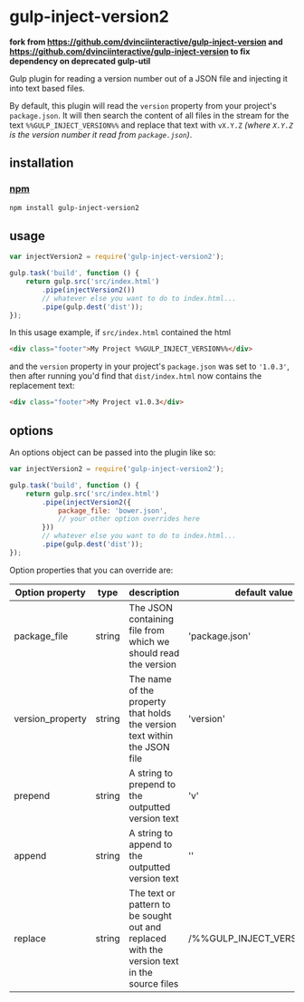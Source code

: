 # gulp-inject-version2

**fork from https://github.com/dvinciinteractive/gulp-inject-version and https://github.com/dvinciinteractive/gulp-inject-version to fix dependency on deprecated gulp-util**



Gulp plugin for reading a version number out of a JSON file and injecting it into text based files.

By default, this plugin will read the `version` property from your project's `package.json`. It will then search the content of all files in the stream for the text `%%GULP_INJECT_VERSION%%` and replace that text with `vX.Y.Z` _(where `X.Y.Z` is the version number it read from `package.json`)_.

## installation

### [npm](https://www.npmjs.com)
````bash
npm install gulp-inject-version2
````

## usage
````javascript
var injectVersion2 = require('gulp-inject-version2');

gulp.task('build', function () {
    return gulp.src('src/index.html')
        .pipe(injectVersion2())
        // whatever else you want to do to index.html...
        .pipe(gulp.dest('dist'));
});
````

In this usage example, if `src/index.html` contained the html
````html
<div class="footer">My Project %%GULP_INJECT_VERSION%%</div>
````
and the `version` property in your project's `package.json` was set to `'1.0.3'`, then after running you'd find that `dist/index.html` now contains the replacement text:
````html
<div class="footer">My Project v1.0.3</div>
````

## options
An options object can be passed into the plugin like so:
````javascript
var injectVersion2 = require('gulp-inject-version2');

gulp.task('build', function () {
    return gulp.src('src/index.html')
        .pipe(injectVersion2({
            package_file: 'bower.json',
            // your other option overrides here
        }))
        // whatever else you want to do to index.html...
        .pipe(gulp.dest('dist'));
});
````

Option properties that you can override are:

Option property|type|description|default value
---------------|----|-----------|--------------
package_file     | string | The JSON containing file from which we should read the version                | 'package.json'
version_property | string | The name of the property that holds the version text within the JSON file     | 'version'
prepend          | string | A string to prepend to the outputted version text                             | 'v'
append           | string | A string to append to the outputted version text                              | ''
replace          | string | The text or pattern to be sought out and replaced with the version text in the source files | /%%GULP_INJECT_VERSION%%/g
